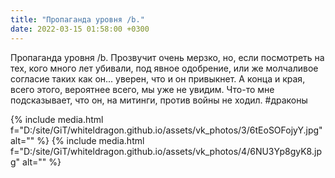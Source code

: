 ```yaml
---
title: "Пропаганда уровня /b."
date: 2022-03-15 01:58:00 +0300
---
```


Пропаганда уровня /b.
Прозвучит очень мерзко, но, если посмотреть на тех, кого много лет убивали, под явное одобрение, или же молчаливое согласие таких как он... уверен, что и он привыкнет.
А конца и края, всего этого, вероятнее всего, мы уже не увидим.
Что-то мне подсказывает, что он, на митинги, против войны не ходил.
#драконы


{% include media.html f="D:/site/GiT/whiteldragon.github.io/assets/vk_photos/3/6tEoSOFojyY.jpg" alt="" %}
{% include media.html f="D:/site/GiT/whiteldragon.github.io/assets/vk_photos/4/6NU3Yp8gyK8.jpg" alt="" %}
